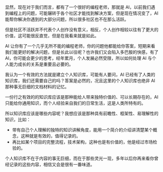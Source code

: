 显然，现在对于我们而言，都有了一个很好的编程老师，那就是 AI，以前我们遇到编程上的问题，可能辗转于各个社区才能找到解决方案，但是现在情况变了，AI 能帮你解决你遇到的大部分问题，所以很多社区也不在那么活跃。

但是社区不活跃并不代表个人创作没有意义，相反，个人创作相较以往有了更大的价值，这可能很反直觉，但是在我看来就是如此。

AI 让你有了一个几乎无所不能的编程老师，你的问题他都能给你答案，短期来看我们能更好的解决问题，但是长此以往呢？也许我们又会陷入多巴胺的快感，有了 AI，你可能会更少的思考，经年累月，个人发展必然受限，所以如何处理 AI 与个人能力成长的关系是重要且必要的。

我认为一个有效的方法就是建立个人知识库，可能有人要问，AI 已经有了人类的知识库，我们还需要自己的吗？答案是必然的，况且这里的个人知识库也绝非 AI 那种事无巨细的文档材料的记忆。

一份行之有效的的知识库应该是那种能给人带来独特价值的、可以长期存在的，AI 只能给你通用知识，而个人经验来自我们的日常生活，这是人类所特有的。

所以知识库应该是哪些内容呢？我想应该是那种具有前瞻性、框架性、易理解性的知识，比如：

- 带有自己个人理解的独特的知识讲解角度，能用一个简介的介绍讲清楚某个概念，这种就是有效的，值得记录的。
- 再比如某个项目的完整流程，技术架构，这种也是有价值的，他是经过市场检验的。

个人知识库不在于内容的事无巨细，而在于那些灵光一现，多年以后你再来看你曾经记录的这些内容，相信又会是很有一番味道。
